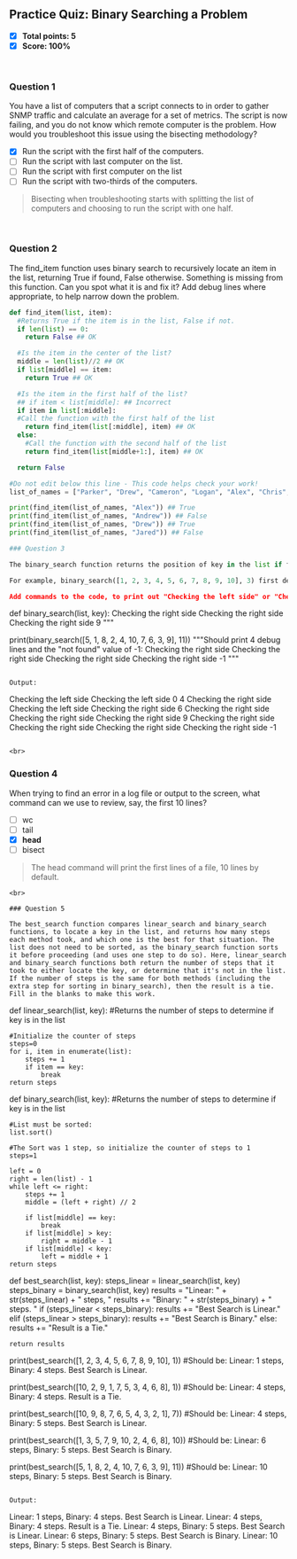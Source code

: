 ## Practice Quiz: Binary Searching a Problem
* [x] **Total points: 5**
* [x] **Score: 100%**

<br>

### Question 1

You have a list of computers that a script connects to in order to gather SNMP traffic and calculate an average for a set of metrics. The script is now failing, and you do not know which remote computer is the problem. How would you troubleshoot this issue using the bisecting methodology?

* [x] Run the script with the first half of the computers.
* [ ] Run the script with last computer on the list.
* [ ] Run the script with first computer on the list
* [ ] Run the script with two-thirds of the computers.

> Bisecting when troubleshooting starts with splitting the list of computers and choosing to run the script with one half.

<br>

### Question 2

The find_item function uses binary search to recursively locate an item in the list, returning True if found, False otherwise. Something is missing from this function. Can you spot what it is and fix it? Add debug lines where appropriate, to help narrow down the problem.

```python
def find_item(list, item):
  #Returns True if the item is in the list, False if not.
  if len(list) == 0:
    return False ## OK

  #Is the item in the center of the list?
  middle = len(list)//2 ## OK
  if list[middle] == item:
    return True ## OK

  #Is the item in the first half of the list? 
  ## if item < list[middle]: ## Incorrect
  if item in list[:middle]:
  #Call the function with the first half of the list
    return find_item(list[:middle], item) ## OK
  else:
    #Call the function with the second half of the list
    return find_item(list[middle+1:], item) ## OK

  return False

#Do not edit below this line - This code helps check your work!
list_of_names = ["Parker", "Drew", "Cameron", "Logan", "Alex", "Chris", "Terry", "Jamie", "Jordan", "Taylor"]

print(find_item(list_of_names, "Alex")) ## True
print(find_item(list_of_names, "Andrew")) ## False
print(find_item(list_of_names, "Drew")) ## True
print(find_item(list_of_names, "Jared")) ## False

### Question 3

The binary_search function returns the position of key in the list if found, or -1 if not found. We want to make sure that it's working correctly, so we need to place debugging lines to let us know each time that the list is cut in half, whether we're on the left or the right. Nothing needs to be printed when the key has been located.

For example, binary_search([1, 2, 3, 4, 5, 6, 7, 8, 9, 10], 3) first determines that the key, 3, is in the left half of the list, and prints "Checking the left side", then determines that it's in the right half of the new list and prints "Checking the right side", before returning the value of 2, which is the position of the key in the list.

Add commands to the code, to print out "Checking the left side" or "Checking the right side", in the appropriate places. 

```
def binary_search(list, key):
Checking the right side
Checking the right side
Checking the right side
9
"""

print(binary_search([5, 1, 8, 2, 4, 10, 7, 6, 3, 9], 11))
"""Should print 4 debug lines and the "not found" value of -1:
Checking the right side
Checking the right side
Checking the right side
Checking the right side
-1
"""
```

Output:

```
Checking the left side
Checking the left side
0
4
Checking the right side
Checking the left side
Checking the right side
6
Checking the right side
Checking the right side
Checking the right side
9
Checking the right side
Checking the right side
Checking the right side
Checking the right side
-1
```

<br>
```

### Question 4

When trying to find an error in a log file or output to the screen, what command can we use to review, say, the first 10 lines?

* [ ] wc
* [ ] tail
* [x] **head**
* [ ] bisect

> The head command will print the first lines of a file, 10 lines by default.
```
<br>

### Question 5

The best_search function compares linear_search and binary_search functions, to locate a key in the list, and returns how many steps each method took, and which one is the best for that situation. The list does not need to be sorted, as the binary_search function sorts it before proceeding (and uses one step to do so). Here, linear_search and binary_search functions both return the number of steps that it took to either locate the key, or determine that it's not in the list. If the number of steps is the same for both methods (including the extra step for sorting in binary_search), then the result is a tie. Fill in the blanks to make this work. 

```
def linear_search(list, key):
    #Returns the number of steps to determine if key is in the list 

    #Initialize the counter of steps
    steps=0
    for i, item in enumerate(list):
        steps += 1
        if item == key:
            break
    return steps 

def binary_search(list, key):
    #Returns the number of steps to determine if key is in the list 

    #List must be sorted:
    list.sort()

    #The Sort was 1 step, so initialize the counter of steps to 1
    steps=1

    left = 0
    right = len(list) - 1
    while left <= right:
        steps += 1
        middle = (left + right) // 2
        
        if list[middle] == key:
            break
        if list[middle] > key:
            right = middle - 1
        if list[middle] < key:
            left = middle + 1
    return steps 

def best_search(list, key):
    steps_linear = linear_search(list, key) 
    steps_binary = binary_search(list, key) 
    results = "Linear: " + str(steps_linear) + " steps, "
    results += "Binary: " + str(steps_binary) + " steps. "
    if (steps_linear < steps_binary):
        results += "Best Search is Linear."
    elif (steps_linear > steps_binary):
        results += "Best Search is Binary."
    else:
        results += "Result is a Tie."

    return results

print(best_search([1, 2, 3, 4, 5, 6, 7, 8, 9, 10], 1))
#Should be: Linear: 1 steps, Binary: 4 steps. Best Search is Linear.

print(best_search([10, 2, 9, 1, 7, 5, 3, 4, 6, 8], 1))
#Should be: Linear: 4 steps, Binary: 4 steps. Result is a Tie.

print(best_search([10, 9, 8, 7, 6, 5, 4, 3, 2, 1], 7))
#Should be: Linear: 4 steps, Binary: 5 steps. Best Search is Linear.

print(best_search([1, 3, 5, 7, 9, 10, 2, 4, 6, 8], 10))
#Should be: Linear: 6 steps, Binary: 5 steps. Best Search is Binary.

print(best_search([5, 1, 8, 2, 4, 10, 7, 6, 3, 9], 11))
#Should be: Linear: 10 steps, Binary: 5 steps. Best Search is Binary.
```

Output:

```
Linear: 1 steps, Binary: 4 steps. Best Search is Linear.
Linear: 4 steps, Binary: 4 steps. Result is a Tie.
Linear: 4 steps, Binary: 5 steps. Best Search is Linear.
Linear: 6 steps, Binary: 5 steps. Best Search is Binary.
Linear: 10 steps, Binary: 5 steps. Best Search is Binary.
```
